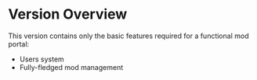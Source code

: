 # Version Overview

This version contains only the basic features required for a functional mod
portal:

* Users system
* Fully-fledged mod management
